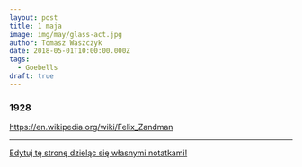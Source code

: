 ```yaml
---
layout: post
title: 1 maja
image: img/may/glass-act.jpg
author: Tomasz Waszczyk
date: 2018-05-01T10:00:00.000Z
tags:
  - Goebells
draft: true
---
```


### 1928

https://en.wikipedia.org/wiki/Felix_Zandman

---

<a href="https://github.com/TomaszWaszczyk/historia.waszczyk.com/edit/master/src/content/may-1.md" target="_blank">Edytuj tę stronę dzieląc się własnymi notatkami!</a>
